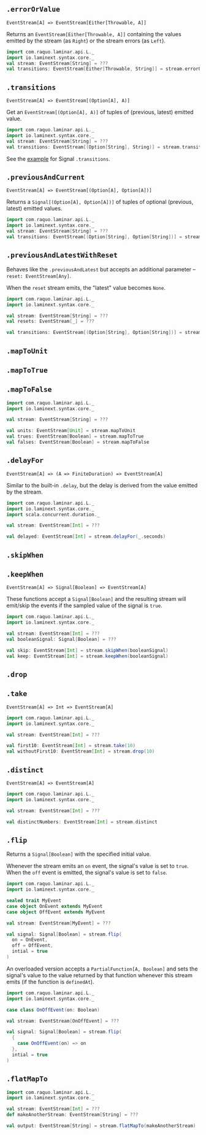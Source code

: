## `.errorOrValue`

`EventStream[A] => EventStream[Either[Throwable, A]]`

Returns an `EventStream[Either[Throwable, A]]` containing the values emitted by the stream (as `Right`) or the
stream errors (as `Left`).

```scala
import com.raquo.laminar.api.L._
import io.laminext.syntax.core._
val stream: EventStream[String] = ???
val transitions: EventStream[Either[Throwable, String]] = stream.errorOrValue
```

## `.transitions`

`EventStream[A] => EventStream[(Option[A], A)]`

Get an `EventStream[(Option[A], A)]` of tuples of (previous, latest) emitted value.

```scala
import com.raquo.laminar.api.L._
import io.laminext.syntax.core._
val stream: EventStream[String] = ???
val transitions: EventStream[(Option[String], String)] = stream.transitions
```

See the [example](/core/example-signal-transitions) for Signal `.transitions`.

## `.previousAndCurrent`

`EventStream[A] => EventStream[(Option[A], Option[A])]`

Returns a `Signal[(Option[A], Option[A])]` of tuples of optional (previous, latest) emitted values.

```scala
import com.raquo.laminar.api.L._
import io.laminext.syntax.core._
val stream: EventStream[String] = ???
val transitions: EventStream[(Option[String], Option[String])] = stream.previousAndCurrent
```

## `.previousAndLatestWithReset`

Behaves like the `.previousAndLatest` but accepts an additional parameter – `reset: EventStream[Any]`.

When the `reset` stream emits, the "latest" value becomes `None`.

```scala
import com.raquo.laminar.api.L._
import io.laminext.syntax.core._

val stream: EventStream[String] = ???
val resets: EventStream[_] = ???

val transitions: EventStream[(Option[String], Option[String])] = stream.previousAndLatestWithReset(resets)
```

## `.mapToUnit` 
## `.mapToTrue` 
## `.mapToFalse`

```scala
import com.raquo.laminar.api.L._
import io.laminext.syntax.core._

val stream: EventStream[String] = ???

val units: EventStream[Unit] = stream.mapToUnit
val trues: EventStream[Boolean] = stream.mapToTrue
val falses: EventStream[Boolean] = stream.mapToFalse
```

## `.delayFor`

`EventStream[A] => (A => FiniteDuration) => EventStream[A]`

Similar to the built-in `.delay`, but the delay is derived from the value emitted by the stream.

```scala
import com.raquo.laminar.api.L._
import io.laminext.syntax.core._
import scala.concurrent.duration._

val stream: EventStream[Int] = ???

val delayed: EventStream[Int] = stream.delayFor(_.seconds)
```

## `.skipWhen`
## `.keepWhen`

`EventStream[A] => Signal[Boolean] => EventStream[A]`

These functions accept a `Signal[Boolean]` and the resulting stream will emit/skip the events if the sampled
value of the signal is `true`.

```scala
import com.raquo.laminar.api.L._
import io.laminext.syntax.core._

val stream: EventStream[Int] = ???
val booleanSignal: Signal[Boolean] = ???

val skip: EventStream[Int] = stream.skipWhen(booleanSignal)
val keep: EventStream[Int] = stream.keepWhen(booleanSignal)
```

## `.drop` 
## `.take`

`EventStream[A] => Int => EventStream[A]`

```scala
import com.raquo.laminar.api.L._
import io.laminext.syntax.core._

val stream: EventStream[Int] = ???

val first10: EventStream[Int] = stream.take(10)
val withoutFirst10: EventStream[Int] = stream.drop(10)
```

## `.distinct`

`EventStream[A] => EventStream[A]`

```scala
import com.raquo.laminar.api.L._
import io.laminext.syntax.core._

val stream: EventStream[Int] = ???

val distinctNumbers: EventStream[Int] = stream.distinct
```

## `.flip`

Returns a `Signal[Boolean]` with the specified initial value.

Whenever the stream emits an `on` event, the signal's value is set to `true`. 
When the `off` event is emitted, the signal's value is set to `false`.

```scala
import com.raquo.laminar.api.L._
import io.laminext.syntax.core._

sealed trait MyEvent
case object OnEvent extends MyEvent
case object OffEvent extends MyEvent

val stream: EventStream[MyEvent] = ???

val signal: Signal[Boolean] = stream.flip(
  on = OnEvent,
  off = OffEvent,
  intial = true  
)
```

An overloaded version accepts a `PartialFunction[A, Boolean]` and sets the signal's value to the value returned
by that function whenever this stream emits (if the function is `definedAt`).

```scala
import com.raquo.laminar.api.L._
import io.laminext.syntax.core._

case class OnOffEvent(on: Boolean) 

val stream: EventStream[OnOffEvent] = ???

val signal: Signal[Boolean] = stream.flip(
  {
    case OnOffEvent(on) => on
  }, 
  intial = true  
)
```

## `.flatMapTo`

```scala
import com.raquo.laminar.api.L._
import io.laminext.syntax.core._

val stream: EventStream[Int] = ???
def makeAnotherStream: EventStream[String] = ???

val output: EventStream[String] = stream.flatMapTo(makeAnotherStream)
```
